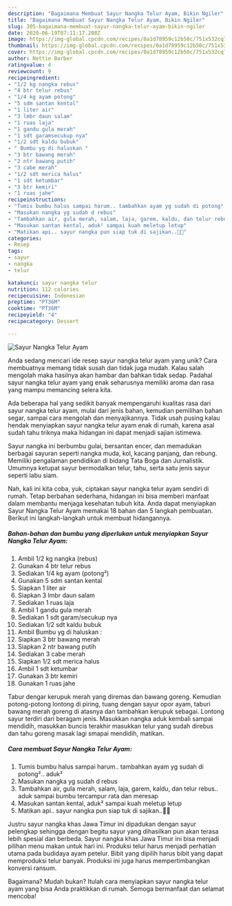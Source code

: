 ```yaml
---
description: "Bagaimana Membuat Sayur Nangka Telur Ayam, Bikin Ngiler"
title: "Bagaimana Membuat Sayur Nangka Telur Ayam, Bikin Ngiler"
slug: 305-bagaimana-membuat-sayur-nangka-telur-ayam-bikin-ngiler
date: 2020-06-19T07:11:17.208Z
image: https://img-global.cpcdn.com/recipes/0a1d78959c12b50c/751x532cq70/sayur-nangka-telur-ayam-foto-resep-utama.jpg
thumbnail: https://img-global.cpcdn.com/recipes/0a1d78959c12b50c/751x532cq70/sayur-nangka-telur-ayam-foto-resep-utama.jpg
cover: https://img-global.cpcdn.com/recipes/0a1d78959c12b50c/751x532cq70/sayur-nangka-telur-ayam-foto-resep-utama.jpg
author: Nettie Barber
ratingvalue: 4
reviewcount: 9
recipeingredient:
- "1/2 kg nangka rebus"
- "4 btr telur rebus"
- "1/4 kg ayam potong"
- "5 sdm santan kental"
- "1 liter air"
- "3 lmbr daun salam"
- "1 ruas laja"
- "1 gandu gula merah"
- "1 sdt garamsecukup nya"
- "1/2 sdt kaldu bubuk"
- " Bumbu yg di haluskan "
- "3 btr bawang merah"
- "2 ntr bawang putih"
- "3 cabe merah"
- "1/2 sdt merica halus"
- "1 sdt ketumbar"
- "3 btr kemiri"
- "1 ruas jahe"
recipeinstructions:
- "Tumis bumbu halus sampai harum.. tambahkan ayam yg sudah di potong².. aduk²"
- "Masukan nangka yg sudah d rebus"
- "Tambahkan air, gula merah, salam, laja, garem, kaldu, dan telur rebus.. aduk sampai bumbu tercampur rata dan meresap"
- "Masukan santan kental, aduk² sampai kuah meletup letup"
- "Matikan api.. sayur nangka pun siap tuk di sajikan..🤗😋"
categories:
- Resep
tags:
- sayur
- nangka
- telur

katakunci: sayur nangka telur 
nutrition: 112 calories
recipecuisine: Indonesian
preptime: "PT36M"
cooktime: "PT36M"
recipeyield: "4"
recipecategory: Dessert

---
```



![Sayur Nangka Telur Ayam](https://img-global.cpcdn.com/recipes/0a1d78959c12b50c/751x532cq70/sayur-nangka-telur-ayam-foto-resep-utama.jpg)

Anda sedang mencari ide resep sayur nangka telur ayam yang unik? Cara membuatnya memang tidak susah dan tidak juga mudah. Kalau salah mengolah maka hasilnya akan hambar dan bahkan tidak sedap. Padahal sayur nangka telur ayam yang enak seharusnya memiliki aroma dan rasa yang mampu memancing selera kita.

Ada beberapa hal yang sedikit banyak mempengaruhi kualitas rasa dari sayur nangka telur ayam, mulai dari jenis bahan, kemudian pemilihan bahan segar, sampai cara mengolah dan menyajikannya. Tidak usah pusing kalau hendak menyiapkan sayur nangka telur ayam enak di rumah, karena asal sudah tahu triknya maka hidangan ini dapat menjadi sajian istimewa.

Sayur nangka ini berbumbu gulai, bersantan encer, dan memadukan berbagai sayuran seperti nangka muda, kol, kacang panjang, dan rebung. Memiliki pengalaman pendidikan di bidang Tata Boga dan Jurnalistik. Umumnya ketupat sayur bermodalkan telur, tahu, serta satu jenis sayur seperti labu siam.


Nah, kali ini kita coba, yuk, ciptakan sayur nangka telur ayam sendiri di rumah. Tetap berbahan sederhana, hidangan ini bisa memberi manfaat dalam membantu menjaga kesehatan tubuh kita. Anda dapat menyiapkan Sayur Nangka Telur Ayam memakai 18 bahan dan 5 langkah pembuatan. Berikut ini langkah-langkah untuk membuat hidangannya.

<!--inarticleads1-->

##### Bahan-bahan dan bumbu yang diperlukan untuk menyiapkan Sayur Nangka Telur Ayam:

1. Ambil 1/2 kg nangka (rebus)
1. Gunakan 4 btr telur rebus
1. Sediakan 1/4 kg ayam (potong²)
1. Gunakan 5 sdm santan kental
1. Siapkan 1 liter air
1. Siapkan 3 lmbr daun salam
1. Sediakan 1 ruas laja
1. Ambil 1 gandu gula merah
1. Sediakan 1 sdt garam/secukup nya
1. Sediakan 1/2 sdt kaldu bubuk
1. Ambil  Bumbu yg di haluskan :
1. Siapkan 3 btr bawang merah
1. Siapkan 2 ntr bawang putih
1. Sediakan 3 cabe merah
1. Siapkan 1/2 sdt merica halus
1. Ambil 1 sdt ketumbar
1. Gunakan 3 btr kemiri
1. Gunakan 1 ruas jahe


Tabur dengar kerupuk merah yang diremas dan bawang goreng. Kemudian potong-potong lontong di piring, tuang dengan sayur opor ayam, taburi bawang merah goreng di atasnya dan tambahkan kerupuk sebagai. Lontong sayur terdiri dari beragam jenis. Masukkan nangka aduk kembali sampai mendidih, masukkan buncis terakhir masukkan telur yang sudah direbus dan tahu goreng masak lagi smapai mendidih, matikan. 

<!--inarticleads2-->

##### Cara membuat Sayur Nangka Telur Ayam:

1. Tumis bumbu halus sampai harum.. tambahkan ayam yg sudah di potong².. aduk²
1. Masukan nangka yg sudah d rebus
1. Tambahkan air, gula merah, salam, laja, garem, kaldu, dan telur rebus.. aduk sampai bumbu tercampur rata dan meresap
1. Masukan santan kental, aduk² sampai kuah meletup letup
1. Matikan api.. sayur nangka pun siap tuk di sajikan..🤗😋


Justru sayur nangka khas Jawa Timur ini dipadukan dengan sayur pelengkap sehingga dengan begitu sayur yang dihasilkan pun akan terasa lebih spesial dan berbeda. Sayur nangka khas Jawa Timur ini bisa menjadi pilihan menu makan untuk hari ini. Produksi telur harus menjadi perhatian utama pada budidaya ayam petelur. Bibit yang dipilih harus bibit yang dapat memproduksi telur banyak. Produksi ini juga harus mempertimbangkan konversi ransum. 

Bagaimana? Mudah bukan? Itulah cara menyiapkan sayur nangka telur ayam yang bisa Anda praktikkan di rumah. Semoga bermanfaat dan selamat mencoba!
